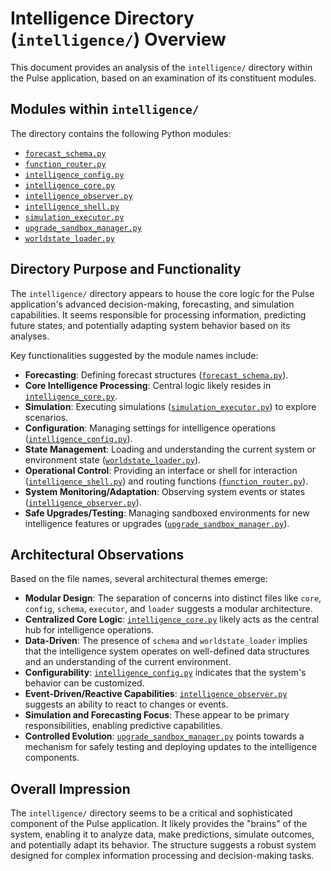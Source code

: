 # Intelligence Directory (`intelligence/`) Overview

This document provides an analysis of the `intelligence/` directory within the Pulse application, based on an examination of its constituent modules.

## Modules within `intelligence/`

The directory contains the following Python modules:

*   [`forecast_schema.py`](intelligence/forecast_schema.py)
*   [`function_router.py`](intelligence/function_router.py)
*   [`intelligence_config.py`](intelligence/intelligence_config.py)
*   [`intelligence_core.py`](intelligence/intelligence_core.py)
*   [`intelligence_observer.py`](intelligence/intelligence_observer.py)
*   [`intelligence_shell.py`](intelligence/intelligence_shell.py)
*   [`simulation_executor.py`](intelligence/simulation_executor.py)
*   [`upgrade_sandbox_manager.py`](intelligence/upgrade_sandbox_manager.py)
*   [`worldstate_loader.py`](intelligence/worldstate_loader.py)

## Directory Purpose and Functionality

The `intelligence/` directory appears to house the core logic for the Pulse application's advanced decision-making, forecasting, and simulation capabilities. It seems responsible for processing information, predicting future states, and potentially adapting system behavior based on its analyses.

Key functionalities suggested by the module names include:
*   **Forecasting**: Defining forecast structures ([`forecast_schema.py`](intelligence/forecast_schema.py)).
*   **Core Intelligence Processing**: Central logic likely resides in [`intelligence_core.py`](intelligence/intelligence_core.py).
*   **Simulation**: Executing simulations ([`simulation_executor.py`](intelligence/simulation_executor.py)) to explore scenarios.
*   **Configuration**: Managing settings for intelligence operations ([`intelligence_config.py`](intelligence/intelligence_config.py)).
*   **State Management**: Loading and understanding the current system or environment state ([`worldstate_loader.py`](intelligence/worldstate_loader.py)).
*   **Operational Control**: Providing an interface or shell for interaction ([`intelligence_shell.py`](intelligence/intelligence_shell.py)) and routing functions ([`function_router.py`](intelligence/function_router.py)).
*   **System Monitoring/Adaptation**: Observing system events or states ([`intelligence_observer.py`](intelligence/intelligence_observer.py)).
*   **Safe Upgrades/Testing**: Managing sandboxed environments for new intelligence features or upgrades ([`upgrade_sandbox_manager.py`](intelligence/upgrade_sandbox_manager.py)).

## Architectural Observations

Based on the file names, several architectural themes emerge:

*   **Modular Design**: The separation of concerns into distinct files like `core`, `config`, `schema`, `executor`, and `loader` suggests a modular architecture.
*   **Centralized Core Logic**: [`intelligence_core.py`](intelligence/intelligence_core.py) likely acts as the central hub for intelligence operations.
*   **Data-Driven**: The presence of `schema` and `worldstate_loader` implies that the intelligence system operates on well-defined data structures and an understanding of the current environment.
*   **Configurability**: [`intelligence_config.py`](intelligence/intelligence_config.py) indicates that the system's behavior can be customized.
*   **Event-Driven/Reactive Capabilities**: [`intelligence_observer.py`](intelligence/intelligence_observer.py) suggests an ability to react to changes or events.
*   **Simulation and Forecasting Focus**: These appear to be primary responsibilities, enabling predictive capabilities.
*   **Controlled Evolution**: [`upgrade_sandbox_manager.py`](intelligence/upgrade_sandbox_manager.py) points towards a mechanism for safely testing and deploying updates to the intelligence components.

## Overall Impression

The `intelligence/` directory seems to be a critical and sophisticated component of the Pulse application. It likely provides the "brains" of the system, enabling it to analyze data, make predictions, simulate outcomes, and potentially adapt its behavior. The structure suggests a robust system designed for complex information processing and decision-making tasks.